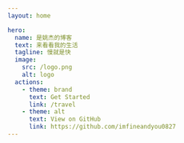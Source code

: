```yaml
---
layout: home

hero:
  name: 是姚杰的博客
  text: 来看看我的生活
  tagline: 慢就是快
  image:
    src: /logo.png
    alt: logo
  actions:
    - theme: brand
      text: Get Started
      link: /travel
    - theme: alt
      text: View on GitHub
      link: https://github.com/imfineandyou0827
---
```


<style>
:root {
  --vp-home-hero-name-color: transparent;
  --vp-home-hero-name-background: -webkit-linear-gradient(120deg, #bd34fe 30%, #41d1ff);

  --vp-home-hero-image-background-image: linear-gradient(-45deg, #bd34fe 50%, #47caff 50%);
  --vp-home-hero-image-filter: blur(44px);
}

@media (min-width: 640px) {
  :root {
    --vp-home-hero-image-filter: blur(56px);
  }
}

@media (min-width: 960px) {
  :root {
    --vp-home-hero-image-filter: blur(68px);
  }
}
</style>